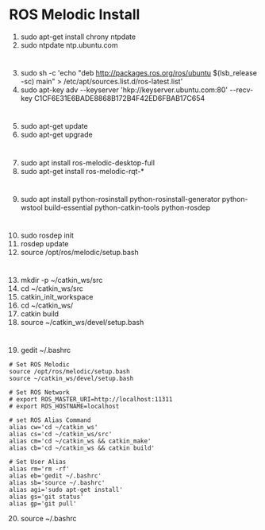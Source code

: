 # ROS Melodic Install
1. sudo apt-get install chrony ntpdate
2. sudo ntpdate ntp.ubuntu.com
#
3. sudo sh -c 'echo "deb http://packages.ros.org/ros/ubuntu $(lsb_release -sc) main" > /etc/apt/sources.list.d/ros-latest.list'
4. sudo apt-key adv --keyserver 'hkp://keyserver.ubuntu.com:80' --recv-key C1CF6E31E6BADE8868B172B4F42ED6FBAB17C654
#
5. sudo apt-get update
6. sudo apt-get upgrade
#
7. sudo apt install ros-melodic-desktop-full
8. sudo apt-get install ros-melodic-rqt-*
#
9. sudo apt install python-rosinstall python-rosinstall-generator python-wstool build-essential python-catkin-tools python-rosdep
#
10. sudo rosdep init
11. rosdep update
12. source /opt/ros/melodic/setup.bash
#
13. mkdir -p ~/catkin_ws/src
14. cd ~/catkin_ws/src
15. catkin_init_workspace
16. cd ~/catkin_ws/
17. catkin build
18. source ~/catkin_ws/devel/setup.bash
#
19. gedit ~/.bashrc
```
# Set ROS Melodic
source /opt/ros/melodic/setup.bash
source ~/catkin_ws/devel/setup.bash

# Set ROS Network
# export ROS_MASTER_URI=http://localhost:11311
# export ROS_HOSTNAME=localhost

# set ROS Alias Command
alias cw='cd ~/catkin_ws'
alias cs='cd ~/catkin_ws/src'
alias cm='cd ~/catkin_ws && catkin_make'
alias cb='cd ~/catkin_ws && catkin build'

# Set User Alias
alias rm='rm -rf'
alias eb='gedit ~/.bashrc' 
alias sb='source ~/.bashrc'
alias agi='sudo apt-get install'  
alias gs='git status'  
alias gp='git pull'
```
20. source ~/.bashrc


